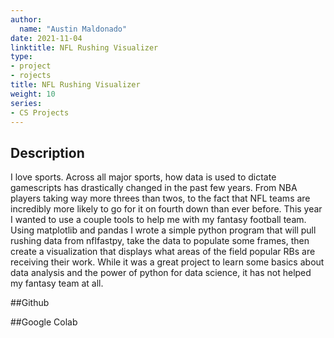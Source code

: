 ```yaml
---
author:
  name: "Austin Maldonado"
date: 2021-11-04
linktitle: NFL Rushing Visualizer
type:
- project
- rojects
title: NFL Rushing Visualizer
weight: 10
series:
- CS Projects
---
```



## Description

I love sports. Across all major sports, how data is used to dictate gamescripts has drastically changed in the past few years. From NBA players taking way more threes than twos, to the fact that
NFL teams are incredibly more likely to go for it on fourth down than ever before. This year I wanted to use a couple tools to help me with my fantasy football team. Using matplotlib and pandas
I wrote a simple python program that will pull rushing data from nflfastpy, take the data to populate some frames, then create a visualization that displays what areas of the field popular RBs are
receiving their work. While it was a great project to learn some basics about data analysis and the power of python for data science, it has not helped my fantasy team at all.

##Github

##Google Colab

